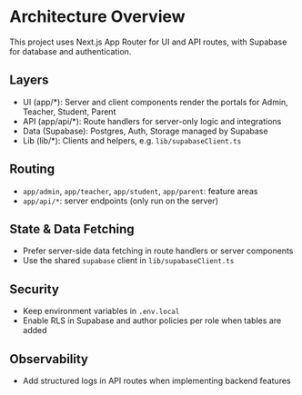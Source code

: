 # Architecture Overview

This project uses Next.js App Router for UI and API routes, with Supabase for database and authentication.

## Layers

- UI (app/*): Server and client components render the portals for Admin, Teacher, Student, Parent
- API (app/api/*): Route handlers for server-only logic and integrations
- Data (Supabase): Postgres, Auth, Storage managed by Supabase
- Lib (lib/*): Clients and helpers, e.g. `lib/supabaseClient.ts`

## Routing

- `app/admin`, `app/teacher`, `app/student`, `app/parent`: feature areas
- `app/api/*`: server endpoints (only run on the server)

## State & Data Fetching

- Prefer server-side data fetching in route handlers or server components
- Use the shared `supabase` client in `lib/supabaseClient.ts`

## Security

- Keep environment variables in `.env.local`
- Enable RLS in Supabase and author policies per role when tables are added

## Observability

- Add structured logs in API routes when implementing backend features


